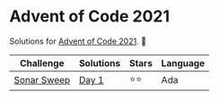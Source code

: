 # Advent of Code 2021

Solutions for [Advent of Code 2021](https://adventofcode.com/2021). 🎅

| Challenge                                          | Solutions        | Stars | Language |
|----------------------------------------------------|------------------|-------|----------|
| [Sonar Sweep](https://adventofcode.com/2021/day/1) | [Day 1](Day%201) | ⭐⭐    | Ada      |